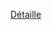 [Détaille](https://zestedesavoir.com/tutoriels/755/le-langage-c-1/1043_aggregats-memoire-et-fichiers/4281_les-tableaux/)